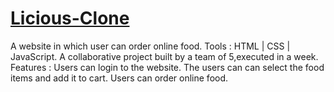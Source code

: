            
# [Licious-Clone](https://bright-tapioca-98b677.netlify.app/)
A website in which user can order online food. 
Tools : HTML | CSS | JavaScript. 
A collaborative project built by a team of 5,executed in a week.
Features : Users can login to the website.
           The users can can select the food items and add it to cart.
           Users can order  online food.

      

